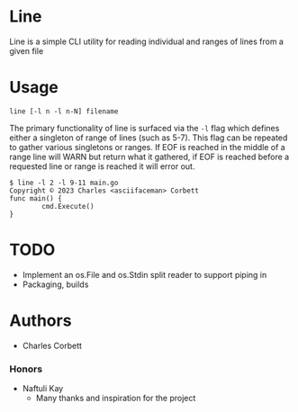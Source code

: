 # Line

Line is a simple CLI utility for reading individual and ranges of lines from
a given file

# Usage

```
line [-l n -l n-N] filename
```

The primary functionality of line is surfaced via the `-l` flag which defines 
either a singleton of range of lines (such as 5-7). This flag can be repeated
to gather various singletons or ranges. If EOF is reached in the middle of a range line will WARN but return what it gathered, if EOF is reached before a requested line or range is reached it will error out.

```
$ line -l 2 -l 9-11 main.go
Copyright © 2023 Charles <asciifaceman> Corbett
func main() {
        cmd.Execute()
}
```

# TODO

* Implement an os.File and os.Stdin split reader to support piping in
* Packaging, builds

# Authors

* Charles <asciifaceman> Corbett

### Honors

* Naftuli Kay
    * Many thanks and inspiration for the project
